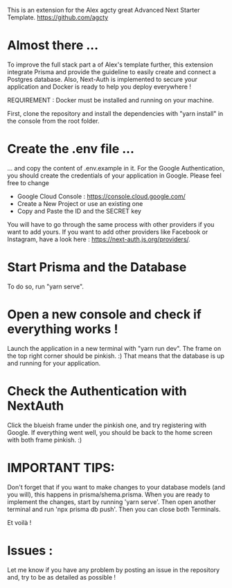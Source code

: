 This is an extension for the Alex agcty great Advanced Next Starter Template.
https://github.com/agcty

# Almost there ...

To improve the full stack part a of Alex's template further, this extension integrate Prisma and provide the guideline to easily create and connect a Postgres database.
Also, Next-Auth is implemented to secure your application and Docker is ready to help you deploy everywhere !

REQUIREMENT : Docker must be installed and running on your machine.

First, clone the repository and install the dependencies with "yarn install" in the console from the root folder.

# Create the .env file ...

... and copy the content of .env.example in it.
For the Google Authentication, you should create the credentials of your application in Google.
Please feel free to change

- Google Cloud Console : https://console.cloud.google.com/
- Create a New Project or use an existing one
- Copy and Paste the ID and the SECRET key

You will have to go through the same process with other providers if you want to add yours.
If you want to add other providers like Facebook or Instagram, have a look here : https://next-auth.js.org/providers/.

# Start Prisma and the Database

To do so, run "yarn serve".

# Open a new console and check if everything works !

Launch the application in a new terminal with "yarn run dev".
The frame on the top right corner should be pinkish. :)
That means that the database is up and running for your application.

# Check the Authentication with NextAuth

Click the blueish frame under the pinkish one, and try registering with Google.
If everything went well, you should be back to the home screen with both frame pinkish. :)

# IMPORTANT TIPS:

Don't forget that if you want to make changes to your database models (and you will), this happens in prisma/shema.prisma.
When you are ready to implement the changes, start by running 'yarn serve'. Then open another terminal and run 'npx prisma db push'.
Then you can close both Terminals.

Et voilà !

# Issues :

Let me know if you have any problem by posting an issue in the repository and, try to be as detailed as possible !
